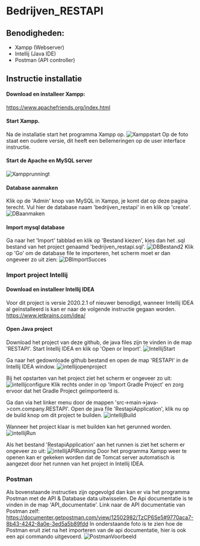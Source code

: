 # Bedrijven_RESTAPI

## Benodigheden:
- Xampp (Webserver)
- Intellij (Java IDE)
- Postman (API controller)

## Instructie installatie

#### Download en installeer Xampp:
https://www.apachefriends.org/index.html

#### Start Xampp.
Na de installatie start het programma Xampp op.
![Xamppstart](https://user-images.githubusercontent.com/56107687/113418177-43302080-93c5-11eb-9f91-434d4319b9d5.png)
Op de foto staat een oudere versie, dit heeft een bellemeringen op de user interface instructie.

#### Start de Apache en MySQL server
![Xampprunningt](https://user-images.githubusercontent.com/56107687/113418288-77a3dc80-93c5-11eb-9ca2-b2cb6d8f537c.png)

#### Database aanmaken
Klik op de 'Admin' knop van MySQL in Xampp, je komt dat op deze pagina terecht.
Vul hier de database naam 'bedrijven_restapi' in en klik op 'create'.
![DBaanmaken](https://user-images.githubusercontent.com/56107687/113418360-9f934000-93c5-11eb-81d7-91eba123e352.png)

#### Import mysql database
Ga naar het 'Import' tabblad en klik op 'Bestand kiezen', kies dan het .sql bestand van het project genaamd 'bedrijven_restapi.sql'.
![DBBestand2](https://user-images.githubusercontent.com/56107687/113418527-f567e800-93c5-11eb-9576-65b9a8a0ffab.png)
Klik op 'Go' om de database file te importeren, het scherm moet er dan ongeveer zo uit zien:
![DBImportSucces](https://user-images.githubusercontent.com/56107687/113418681-3f50ce00-93c6-11eb-9cb0-84ae099e9245.png)

### Import project Intellij
#### Download en installeer Intellij IDEA
Voor dit project is versie 2020.2.1 of nieuwer benodigd, wanneer Intellij IDEA al geïnstalleerd is kan er naar de volgende instructie gegaan worden.
https://www.jetbrains.com/idea/

#### Open Java project
Download het project van deze github, de java files zijn te vinden in de map 'RESTAPI'. 
Start Intellij IDEA en klik op 'Open or Import'.
![IntellijStart](https://user-images.githubusercontent.com/56107687/113418975-cd2cb900-93c6-11eb-8fcd-457ec920fa4c.png)

Ga naar het gedownloade github bestand en open de map 'RESTAPI' in de Intellij IDEA window.
![intellijopenproject](https://user-images.githubusercontent.com/56107687/113419073-ffd6b180-93c6-11eb-8d15-37da1561e29b.png)

Bij het opstarten van het project ziet het scherm er ongeveer zo uit:
![intellijconfigure](https://user-images.githubusercontent.com/56107687/113419114-1250eb00-93c7-11eb-938d-7713c0107ce2.png)
Klik rechts onder in op 'Import Gradle Project' en zorg ervoor dat het Gradle Project geïmporteerd is.

Ga dan via het linker menu door de mappen 'src->main->java->com.company.RESTAPI'.
Open de java file 'RestapiApplication', klik nu op de build knop om dit project te builden.
![intellijBuild](https://user-images.githubusercontent.com/56107687/113419293-71aefb00-93c7-11eb-9338-1f43a8e4ea31.png)

Wanneer het project klaar is met builden kan het gerunned worden.
![intellijRun](https://user-images.githubusercontent.com/56107687/113419333-8c816f80-93c7-11eb-8a6b-aea874f0bbd6.png)

Als het bestand 'RestapiApplication' aan het runnen is ziet het scherm er ongeveer zo uit:
![intellijAPIRunning](https://user-images.githubusercontent.com/56107687/113419398-acb12e80-93c7-11eb-8569-cd517d6bcbaa.png)
Door het programma Xampp weer te openen kan er gekeken worden dat de Tomcat server automatisch is aangezet door het runnen van het project in Intellij IDEA.

### Postman
Als bovenstaande instructies zijn opgevolgd dan kan er via het programma Postman met de API & Database data uitwisselen.
De Api documentatie is te vinden in de map 'API_documentatie'.
Link naar de API documentatie van Postman zelf: https://documenter.getpostman.com/view/12502982/TzCP6Se5#9770aca7-8b43-4242-8a0e-3ed5a5b89fdd
In onderstaande foto is te zien hoe de Postman eruit ziet na het importeren van de api documentatie, hier is ook een api commando uitgevoerd.
![PostmanVoorbeeld](https://user-images.githubusercontent.com/56107687/113419948-bdae6f80-93c8-11eb-8a74-b3e96f9e8cb0.png)

